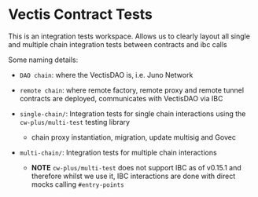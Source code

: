 # Vectis Contract Tests

This is an integration tests workspace.
Allows us to clearly layout all single and multiple chain integration tests between contracts and ibc calls

Some naming details:

- `DAO chain`: where the VectisDAO is, i.e. Juno Network
- `remote chain`: where remote factory, remote proxy and remote tunnel contracts are deployed,
  communicates with VectisDAO via IBC

- `single-chain/`: Integration tests for single chain interactions using the `cw-plus/multi-test` testing library
  - chain proxy instantiation, migration, update multisig and Govec
- `multi-chain/`: Integration tests for multiple chain interactions
  - **NOTE** `cw-plus/multi-test` does not support IBC as of v0.15.1 and therefore whilst we use it,
    IBC interactions are done with direct mocks calling `#entry-points`
